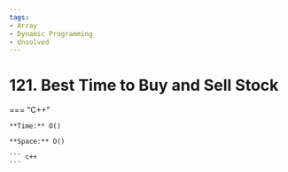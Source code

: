 ```yaml
---
tags:
- Array
- Dynamic Programming
- Unsolved
---
```



# 121. Best Time to Buy and Sell Stock

=== "C++"

    **Time:** O()

    **Space:** O()

    ``` c++
    ```